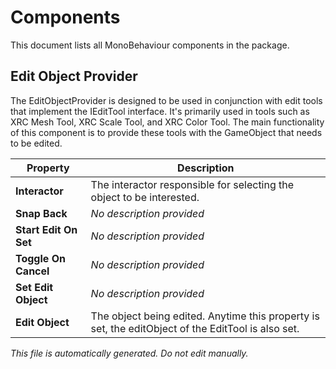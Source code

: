 # Components

This document lists all MonoBehaviour components in the package.

## Edit Object Provider

The EditObjectProvider is designed to be used in conjunction with edit tools that implement the IEditTool interface. It's primarily used in tools such as XRC Mesh Tool, XRC Scale Tool, and XRC Color Tool. The main functionality of this component is to provide these tools with the GameObject that needs to be edited.

| Property | Description |
|----------|-------------|
| **Interactor** | The interactor responsible for selecting the object to be interested. |
| **Snap Back** | *No description provided* |
| **Start Edit On Set** | *No description provided* |
| **Toggle On Cancel** | *No description provided* |
| **Set Edit Object** | *No description provided* |
| **Edit Object** | The object being edited. Anytime this property is set, the editObject of the EditTool is also set. |

_This file is automatically generated. Do not edit manually._